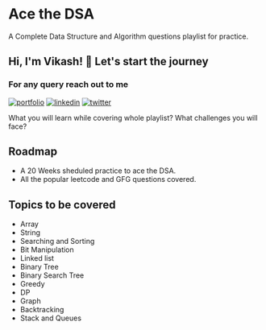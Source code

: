 
# Ace the DSA

A Complete Data Structure and Algorithm questions playlist for practice.


## Hi, I'm Vikash! 👋 Let's start the journey

  
### For any query reach out to me
[![portfolio](https://img.shields.io/badge/my_portfolio-000?style=for-the-badge&logo=ko-fi&logoColor=white)](https://vikashkumar2020.github.io/)
[![linkedin](https://img.shields.io/badge/linkedin-0A66C2?style=for-the-badge&logo=linkedin&logoColor=white)](https://www.linkedin.com/in/vikash-kumar-b917311a1/)
[![twitter](https://img.shields.io/badge/twitter-1DA1F2?style=for-the-badge&logo=twitter&logoColor=white)](https://twitter.com/Vikashk73636928)


  

What you will learn while covering whole playlist? What challenges you will face?

  
## Roadmap

- A 20 Weeks sheduled practice to ace the DSA.
- All the popular leetcode and GFG questions covered.

  
## Topics to be covered

- Array
- String
- Searching and Sorting
- Bit Manipulation
- Linked list
- Binary Tree
- Binary Search Tree
- Greedy
- DP
- Graph
- Backtracking
- Stack and Queues

  